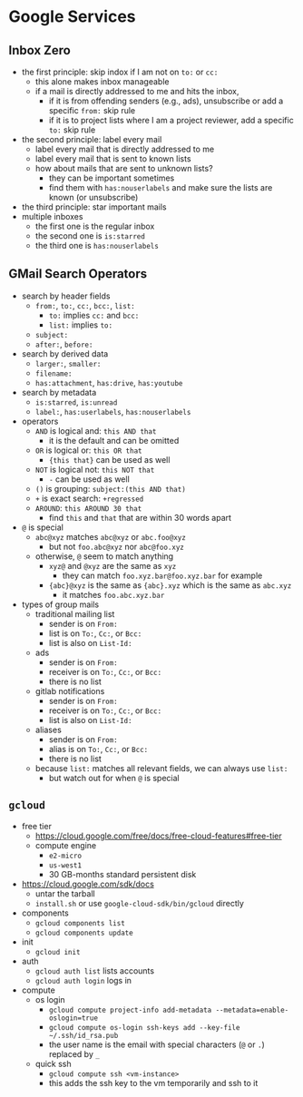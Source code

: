 Google Services
===============

## Inbox Zero

- the first principle: skip indox if I am not on `to:` or `cc:`
  - this alone makes inbox manageable
  - if a mail is directly addressed to me and hits the inbox,
    - if it is from offending senders (e.g., ads), unsubscribe or add a
      specific `from:` skip rule
    - if it is to project lists where I am a project reviewer, add a specific
      `to:` skip rule
- the second principle: label every mail
  - label every mail that is directly addressed to me
  - label every mail that is sent to known lists
  - how about mails that are sent to unknown lists?
    - they can be important sometimes
    - find them with `has:nouserlabels` and make sure the lists are known (or
      unsubscribe)
- the third principle: star important mails
- multiple inboxes
  - the first one is the regular inbox
  - the second one is `is:starred`
  - the third one is `has:nouserlabels`

## GMail Search Operators

- search by header fields
  - `from:`, `to:`, `cc:`, `bcc:`, `list:`
    - `to:` implies `cc:` and `bcc:`
    - `list:` implies `to:`
  - `subject:`
  - `after:`, `before:`
- search by derived data
  - `larger:`, `smaller:`
  - `filename:`
  - `has:attachment`, `has:drive`, `has:youtube`
- search by metadata
  - `is:starred`, `is:unread`
  - `label:`, `has:userlabels`, `has:nouserlabels`
- operators
  - `AND` is logical and: `this AND that`
    - it is the default and can be omitted
  - `OR` is logical or: `this OR that`
    - `{this that}` can be used as well
  - `NOT` is logical not: `this NOT that`
    - `-` can be used as well
  - `()` is grouping: `subject:(this AND that)`
  - `+` is exact search: `+regressed`
  - `AROUND`: `this AROUND 30 that`
    - find `this` and `that` that are within 30 words apart
- `@` is special
  - `abc@xyz` matches `abc@xyz` or `abc.foo@xyz`
    - but not `foo.abc@xyz` nor `abc@foo.xyz`
  - otherwise, `@` seem to match anything
    - `xyz@` and `@xyz` are the same as `xyz`
      - they can match `foo.xyz.bar@foo.xyz.bar` for example
    - `{abc}@xyz` is the same as `{abc}.xyz` which is the same as `abc.xyz`
      - it matches `foo.abc.xyz.bar`
- types of group mails
  - traditional mailing list
    - sender is on `From:`
    - list is on `To:`, `Cc:`, or `Bcc:`
    - list is also on `List-Id:`
  - ads
    - sender is on `From:`
    - receiver is on `To:`, `Cc:`, or `Bcc:`
    - there is no list
  - gitlab notifications
    - sender is on `From:`
    - receiver is on `To:`, `Cc:`, or `Bcc:`
    - list is also on `List-Id:`
  - aliases
    - sender is on `From:`
    - alias is on `To:`, `Cc:`, or `Bcc:`
    - there is no list
  - because `list:` matches all relevant fields, we can always use `list:`
    - but watch out for when `@` is special

## `gcloud`

- free tier
  - <https://cloud.google.com/free/docs/free-cloud-features#free-tier>
  - compute engine
    - `e2-micro`
    - `us-west1`
    - 30 GB-months standard persistent disk
- <https://cloud.google.com/sdk/docs>
  - untar the tarball
  - `install.sh` or use `google-cloud-sdk/bin/gcloud` directly
- components
  - `gcloud components list`
  - `gcloud components update`
- init
  - `gcloud init`
- auth
  - `gcloud auth list` lists accounts
  - `gcloud auth login` logs in
- compute
  - os login
    - `gcloud compute project-info add-metadata --metadata=enable-oslogin=true`
    - `gcloud compute os-login ssh-keys add --key-file ~/.ssh/id_rsa.pub`
    - the user name is the email with special characters (`@` or `.`) replaced
      by `_`
  - quick ssh
    - `gcloud compute ssh <vm-instance>`
    - this adds the ssh key to the vm temporarily and ssh to it
